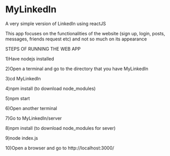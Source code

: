 # MyLinkedIn
A very simple version of LinkedIn using reactJS

This app focuses on the functionalities of the website (sign up, login, posts, messages, friends request etc) and not so much on its appearance


STEPS OF RUNNING THE WEB APP

1)Have nodejs installed

2)Open a terminal and go to the directory that you have MyLinkedIn 

3)cd MyLinkedIn

4)npm install (to download node_modules)

5)npm start

6)Open another terminal

7)Go to MyLinkedIn/server

8)npm install (to download node_modules for sever)

9)node index.js

10)Open a browser and go to http://localhost:3000/


